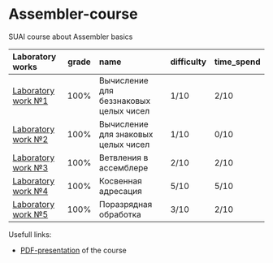 # Assembler-course

SUAI course about Assembler basics

| Laboratory works | grade | name | difficulty | time_spend | 
|:------------- |:---------------:| :-------------| :-------------| :-------------|
| [Laboratory work №1](https://github.com/gr1shan1a/Assembler-course/tree/main/lab1) | 100% | Вычисление для беззнаковых целых чисел | 1/10 | 2/10 |
| [Laboratory work №2](https://github.com/gr1shan1a/Assembler-course/tree/main/lab2) | 100% | Вычисление для знаковых целых чисел | 1/10 | 0/10 |
| [Laboratory work №3](https://github.com/gr1shan1a/Assembler-course/tree/main/lab3) | 100%  | Ветвления в ассемблере | 2/10 | 2/10 |
| [Laboratory work №4](https://github.com/gr1shan1a/Assembler-course/tree/main/lab4) | 100% | Косвенная адресация | 5/10 | 5/10 |
| [Laboratory work №5](https://github.com/gr1shan1a/Assembler-course/tree/main/lab5) | 100%  | Поразрядная обработка| 3/10 | 2/10 |

Usefull links:
- [PDF-presentation](https://github.com/gr1shan1a/Assembler-course/blob/main/Assembler_2024_full_course.pdf) of the course
